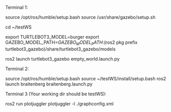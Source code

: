 Terminal 1:

source /opt/ros/humble/setup.bash
source /usr/share/gazebo/setup.sh

cd ~/testWS

<!-- rm -rf install build log
colcon build
source install/setup.bash -->

export TURTLEBOT3_MODEL=burger
export GAZEBO_MODEL_PATH=$GAZEBO_MODEL_PATH:$(ros2 pkg prefix turtlebot3_gazebo)/share/turtlebot3_gazebo/models

ros2 launch turtlebot3_gazebo empty_world.launch.py


Terminal 2:

source /opt/ros/humble/setup.bash
source ~/testWS/install/setup.bash
ros2 launch braitenberg braitenberg.launch.py

Terminal 3 (Your working dir should be testWS):

ros2 run plotjuggler plotjuggler -l ./graphconfig.xml

